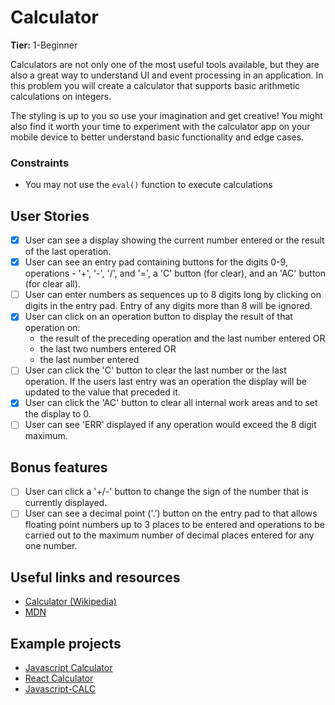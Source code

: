 # Calculator

**Tier:** 1-Beginner

Calculators are not only one of the most useful tools available, but they are
also a great way to understand UI and event processing in an application. In
this problem you will create a calculator that supports basic arithmetic
calculations on integers. 

The styling is up to you so use your imagination and get creative! You might
also find it worth your time to experiment with the calculator app on your
mobile device to better understand basic functionality and edge cases.

### Constraints

- You may not use the `eval()` function to execute calculations

## User Stories

-   [x] User can see a display showing the current number entered or the
result of the last operation.
-   [x] User can see an entry pad containing buttons for the digits 0-9, 
operations - '+', '-', '/', and '=', a 'C' button (for clear), and an 'AC'
button (for clear all).
-   [ ] User can enter numbers as sequences up to 8 digits long by clicking on
digits in the entry pad. Entry of any digits more than 8 will be ignored.
-   [x] User can click on an operation button to display the result of that
operation on:
    * the result of the preceding operation and the last number entered OR
    * the last two numbers entered OR
    * the last number entered
-   [ ] User can click the 'C' button to clear the last number or the last
operation. If the users last entry was an operation the display will be
updated to the value that preceded it.
-   [x] User can click the 'AC' button to clear all internal work areas and
to set the display to 0.
-   [ ] User can see 'ERR' displayed if any operation would exceed the 
8 digit maximum.

## Bonus features

-   [ ] User can click a '+/-' button to change the sign of the number that is
currently displayed.
-   [ ] User can see a decimal point ('.') button on the entry pad to that 
allows floating point numbers up to 3 places to be entered and operations to
be carried out to the maximum number of decimal places entered for any one
number.

## Useful links and resources

- [Calculator (Wikipedia)](https://en.wikipedia.org/wiki/Calculator)
- [MDN](https://developer.mozilla.org/en-US/)

## Example projects

- [Javascript Calculator](https://codepen.io/giana/pen/GJMBEv)
- [React Calculator](https://codepen.io/mjijackson/pen/xOzyGX)
- [Javascript-CALC](https://github.com/x0uter/javascript-calc)

